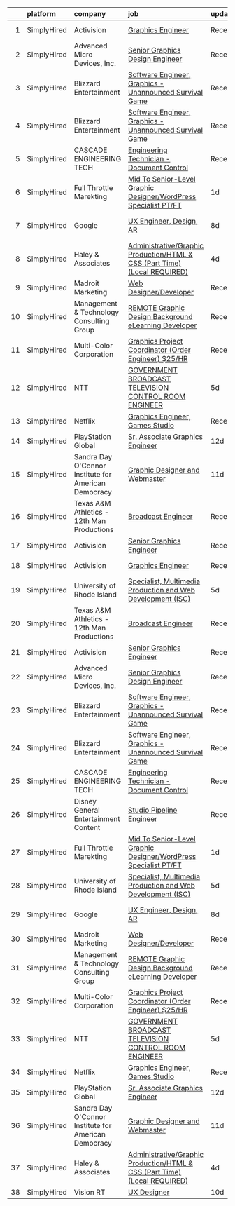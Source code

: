 

|    | platform    | company                                              | job                                                                                                                                                                                    | update_time   | location                   |
|---:|:------------|:-----------------------------------------------------|:---------------------------------------------------------------------------------------------------------------------------------------------------------------------------------------|:--------------|:---------------------------|
|  1 | SimplyHired | Activision                                           | [Graphics Engineer](https://www.simplyhired.com/job/3nyPrBR4XcW_YppdUw-1_9Upcw8ZgcTbievP1SqN2NedsDPSUwDrMg?q=graphic+engineer)                                                         | Recently      | Los Angeles, CA            |
|  2 | SimplyHired | Advanced Micro Devices, Inc.                         | [Senior Graphics Design Engineer](https://www.simplyhired.com/job/bFXejmP8XwGFynG4cqMkCZieib-yg9hNofF_7vacX4OBXtEA94UlBw?q=graphic+engineer)                                           | Recently      | Santa Clara, CA            |
|  3 | SimplyHired | Blizzard Entertainment                               | [Software Engineer, Graphics - Unannounced Survival Game](https://www.simplyhired.com/job/NUK4mbBCRI5wIENh-DNnNuS2SQlef6skaQhhcWJ6Ry3dJh5-F1ZZSA?q=graphic+engineer)                   | Recently      | Irvine, CA                 |
|  4 | SimplyHired | Blizzard Entertainment                               | [Software Engineer, Graphics - Unannounced Survival Game](https://www.simplyhired.com/job/NUK4mbBCRI5wIENh-DNnNuS2SQlef6skaQhhcWJ6Ry3dJh5-F1ZZSA?q=graphic+engineer)                   | Recently      | Irvine, CA                 |
|  5 | SimplyHired | CASCADE ENGINEERING TECH                             | [Engineering Technician - Document Control](https://www.simplyhired.com/job/omL6IioBK5BCxunvdAnPxxH5xTq7rFZcTOZHhqi3pU93EqYUdxJ1rg?q=graphic+engineer)                                 | Recently      | Canby, OR                  |
|  6 | SimplyHired | Full Throttle Marekting                              | [Mid To Senior-Level Graphic Designer/WordPress Specialist PT/FT](https://www.simplyhired.com/job/qUJaC9pxtqJUjUadH0rhTTnrXcXuIIxgv9o2IN9wpln3kFiXuYbq_w?q=graphic+engineer)           | 1d            | Remote                     |
|  7 | SimplyHired | Google                                               | [UX Engineer, Design, AR](https://www.simplyhired.com/job/j4SSlIIEugCESliEx2RNJlrqSzPC8aSz6FpQNB9LH-BfCu5R7HVgew?q=graphic+engineer)                                                   | 8d            | San Francisco, CA          |
|  8 | SimplyHired | Haley & Associates                                   | [Administrative/Graphic Production/HTML & CSS (Part Time) (Local REQUIRED)](https://www.simplyhired.com/job/Jg44AVotdVDIM_XJn5P0aTzh3NdOkL4LIKo-nziOQOVIvXnPBpwiyg?q=graphic+engineer) | 4d            | Newbury Park, CA           |
|  9 | SimplyHired | Madroit Marketing                                    | [Web Designer/Developer](https://www.simplyhired.com/job/2ECCZKv_yRidqYSoG3u4dtl6EIssDNlefGaCRzsDoIHb3JnxZOP6Lw?q=graphic+engineer)                                                    | Recently      | Remote                     |
| 10 | SimplyHired | Management & Technology Consulting Group             | [REMOTE Graphic Design Background eLearning Developer](https://www.simplyhired.com/job/Yn_o2Gb2AbKzyjtWucTQthiRvYC2V5L3429cwVlSBtjayr1ahiOxLg?q=graphic+engineer)                      | Recently      | Stanford, CA +24 locations |
| 11 | SimplyHired | Multi-Color Corporation                              | [Graphics Project Coordinator (Order Engineer) $25/HR](https://www.simplyhired.com/job/kGFwnfC_AhTJF9VZ-bm_jePzVKG9eelS5TvrkpYPvxC7PLsV3WpzGA?q=graphic+engineer)                      | Recently      | Bowling Green, KY          |
| 12 | SimplyHired | NTT                                                  | [GOVERNMENT BROADCAST TELEVISION CONTROL ROOM ENGINEER](https://www.simplyhired.com/job/jdRswE1kt2F6r7WAl_xBkfya_iezOJT0g7Vkv_sMauzq1n1SxrzNwQ?q=graphic+engineer)                     | 5d            | Westlake Village, CA       |
| 13 | SimplyHired | Netflix                                              | [Graphics Engineer, Games Studio](https://www.simplyhired.com/job/R99sop4w15-z4eNYOl5e1cwgJA1OrxTWdlftBWBNpw8hEG9Vmc1eyw?q=graphic+engineer)                                           | Recently      | Los Angeles, CA            |
| 14 | SimplyHired | PlayStation Global                                   | [Sr. Associate Graphics Engineer](https://www.simplyhired.com/job/E0MApflob-lp_8iGGFXROERL51bcCO2s29rNMFqMkYqfw5j39WwfdQ?q=graphic+engineer)                                           | 12d           | San Mateo, CA              |
| 15 | SimplyHired | Sandra Day O'Connor Institute for American Democracy | [Graphic Designer and Webmaster](https://www.simplyhired.com/job/aBIctNmP-qhmGlGmgIUmfglTJzOnMcFaR3EBqgAHoA82n9ZyT-9vGg?q=graphic+engineer)                                            | 11d           | Remote                     |
| 16 | SimplyHired | Texas A&M Athletics - 12th Man Productions           | [Broadcast Engineer](https://www.simplyhired.com/job/FvqtjkPQOHFz7okHbknjuZGriHK1tUpOYJrYq7y5M_E_VlNyFcveLg?q=graphic+engineer)                                                        | Recently      | College Station, TX        |
| 17 | SimplyHired | Activision                                           | [Senior Graphics Engineer](https://www.simplyhired.com/job/l2zzUcj5MAZhR6qhB0moUj4qb8R7nY_9JgY5TSxTlhalHNk4t1G7Uw?q=graphic+engineer)                                                  | Recently      | Los Angeles, CA            |
| 18 | SimplyHired | Activision                                           | [Graphics Engineer](https://www.simplyhired.com/job/3nyPrBR4XcW_YppdUw-1_9Upcw8ZgcTbievP1SqN2NedsDPSUwDrMg?q=graphic+engineer)                                                         | Recently      | Los Angeles, CA            |
| 19 | SimplyHired | University of Rhode Island                           | [Specialist, Multimedia Production and Web Development (ISC)](https://www.simplyhired.com/job/2ixL2ROB8Kod9lUnnnMUrFIamXF3RFbRO5zuMXVF1Zu_vH2iGDJvaA?q=graphic+engineer)               | 5d            | Narragansett, RI           |
| 20 | SimplyHired | Texas A&M Athletics - 12th Man Productions           | [Broadcast Engineer](https://www.simplyhired.com/job/FvqtjkPQOHFz7okHbknjuZGriHK1tUpOYJrYq7y5M_E_VlNyFcveLg?q=graphic+engineer)                                                        | Recently      | College Station, TX        |
| 21 | SimplyHired | Activision                                           | [Senior Graphics Engineer](https://www.simplyhired.com/job/l2zzUcj5MAZhR6qhB0moUj4qb8R7nY_9JgY5TSxTlhalHNk4t1G7Uw?q=graphic+engineer)                                                  | Recently      | Los Angeles, CA            |
| 22 | SimplyHired | Advanced Micro Devices, Inc.                         | [Senior Graphics Design Engineer](https://www.simplyhired.com/job/bFXejmP8XwGFynG4cqMkCZieib-yg9hNofF_7vacX4OBXtEA94UlBw?q=graphic+engineer)                                           | Recently      | Santa Clara, CA            |
| 23 | SimplyHired | Blizzard Entertainment                               | [Software Engineer, Graphics - Unannounced Survival Game](https://www.simplyhired.com/job/NUK4mbBCRI5wIENh-DNnNuS2SQlef6skaQhhcWJ6Ry3dJh5-F1ZZSA?q=graphic+engineer)                   | Recently      | Irvine, CA                 |
| 24 | SimplyHired | Blizzard Entertainment                               | [Software Engineer, Graphics - Unannounced Survival Game](https://www.simplyhired.com/job/NUK4mbBCRI5wIENh-DNnNuS2SQlef6skaQhhcWJ6Ry3dJh5-F1ZZSA?q=graphic+engineer)                   | Recently      | Irvine, CA                 |
| 25 | SimplyHired | CASCADE ENGINEERING TECH                             | [Engineering Technician - Document Control](https://www.simplyhired.com/job/omL6IioBK5BCxunvdAnPxxH5xTq7rFZcTOZHhqi3pU93EqYUdxJ1rg?q=graphic+engineer)                                 | Recently      | Canby, OR                  |
| 26 | SimplyHired | Disney General Entertainment Content                 | [Studio Pipeline Engineer](https://www.simplyhired.com/job/14u5DmFTPNv7GNIHpcYaOdRVyGm4p8WjPvHjYiOMGgcpsHiD7hpVOg?q=graphic+engineer)                                                  | Recently      | Glendale, CA               |
| 27 | SimplyHired | Full Throttle Marekting                              | [Mid To Senior-Level Graphic Designer/WordPress Specialist PT/FT](https://www.simplyhired.com/job/qUJaC9pxtqJUjUadH0rhTTnrXcXuIIxgv9o2IN9wpln3kFiXuYbq_w?q=graphic+engineer)           | 1d            | Remote                     |
| 28 | SimplyHired | University of Rhode Island                           | [Specialist, Multimedia Production and Web Development (ISC)](https://www.simplyhired.com/job/2ixL2ROB8Kod9lUnnnMUrFIamXF3RFbRO5zuMXVF1Zu_vH2iGDJvaA?q=graphic+engineer)               | 5d            | Narragansett, RI           |
| 29 | SimplyHired | Google                                               | [UX Engineer, Design, AR](https://www.simplyhired.com/job/j4SSlIIEugCESliEx2RNJlrqSzPC8aSz6FpQNB9LH-BfCu5R7HVgew?q=graphic+engineer)                                                   | 8d            | San Francisco, CA          |
| 30 | SimplyHired | Madroit Marketing                                    | [Web Designer/Developer](https://www.simplyhired.com/job/2ECCZKv_yRidqYSoG3u4dtl6EIssDNlefGaCRzsDoIHb3JnxZOP6Lw?q=graphic+engineer)                                                    | Recently      | Remote                     |
| 31 | SimplyHired | Management & Technology Consulting Group             | [REMOTE Graphic Design Background eLearning Developer](https://www.simplyhired.com/job/Yn_o2Gb2AbKzyjtWucTQthiRvYC2V5L3429cwVlSBtjayr1ahiOxLg?q=graphic+engineer)                      | Recently      | Stanford, CA +24 locations |
| 32 | SimplyHired | Multi-Color Corporation                              | [Graphics Project Coordinator (Order Engineer) $25/HR](https://www.simplyhired.com/job/kGFwnfC_AhTJF9VZ-bm_jePzVKG9eelS5TvrkpYPvxC7PLsV3WpzGA?q=graphic+engineer)                      | Recently      | Bowling Green, KY          |
| 33 | SimplyHired | NTT                                                  | [GOVERNMENT BROADCAST TELEVISION CONTROL ROOM ENGINEER](https://www.simplyhired.com/job/jdRswE1kt2F6r7WAl_xBkfya_iezOJT0g7Vkv_sMauzq1n1SxrzNwQ?q=graphic+engineer)                     | 5d            | Westlake Village, CA       |
| 34 | SimplyHired | Netflix                                              | [Graphics Engineer, Games Studio](https://www.simplyhired.com/job/R99sop4w15-z4eNYOl5e1cwgJA1OrxTWdlftBWBNpw8hEG9Vmc1eyw?q=graphic+engineer)                                           | Recently      | Los Angeles, CA            |
| 35 | SimplyHired | PlayStation Global                                   | [Sr. Associate Graphics Engineer](https://www.simplyhired.com/job/E0MApflob-lp_8iGGFXROERL51bcCO2s29rNMFqMkYqfw5j39WwfdQ?q=graphic+engineer)                                           | 12d           | San Mateo, CA              |
| 36 | SimplyHired | Sandra Day O'Connor Institute for American Democracy | [Graphic Designer and Webmaster](https://www.simplyhired.com/job/aBIctNmP-qhmGlGmgIUmfglTJzOnMcFaR3EBqgAHoA82n9ZyT-9vGg?q=graphic+engineer)                                            | 11d           | Remote                     |
| 37 | SimplyHired | Haley & Associates                                   | [Administrative/Graphic Production/HTML & CSS (Part Time) (Local REQUIRED)](https://www.simplyhired.com/job/Jg44AVotdVDIM_XJn5P0aTzh3NdOkL4LIKo-nziOQOVIvXnPBpwiyg?q=graphic+engineer) | 4d            | Newbury Park, CA           |
| 38 | SimplyHired | Vision RT                                            | [UX Designer](https://www.simplyhired.com/job/Ps7QXapMpvVwE29j0eSijAVP4WAk69fekUWmZ-wL1RHqKOgE1V_HVg?q=graphic+engineer)                                                               | 10d           | Remote                     |
